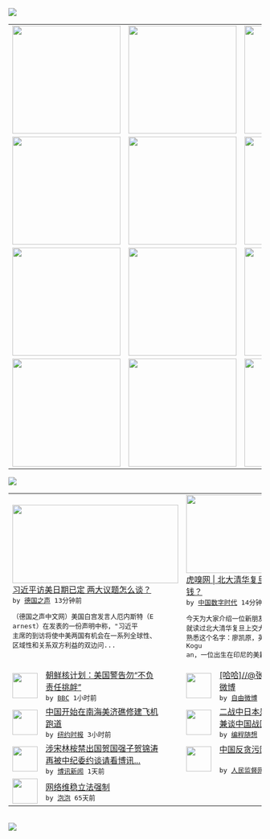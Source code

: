 

<a href="https://github.com/greatfire/z/raw/master/FreeBrowser.apk"><img src="https://raw.githubusercontent.com/greatfire/wiki/master/x/header.png" /></a><table><tr><td width="262" align="center" valign="center"><a href="https://github.com/greatfire/wiki/wiki/nyt" title="纽约时报中文网 国际纵览"><img src="https://raw.githubusercontent.com/greatfire/wiki/master/x/nyt_flag.png" width="215"/></a></td><td width="262" align="center" valign="center"><a href="https://github.com/greatfire/wiki/wiki/dw" title=""><img src="https://raw.githubusercontent.com/greatfire/wiki/master/x/dw_flag.png" width="215"/></a></td><td width="262" align="center" valign="center"><a href="https://github.com/greatfire/wiki/wiki/rmjd" title=""><img src="https://raw.githubusercontent.com/greatfire/wiki/master/x/rmjd_flag.png" width="215"/></a></td></tr><tr><td width="262" align="center" valign="center"><a href="https://github.com/paopaonetizen/website" title="泡泡 - 未经审查的互联网信息"><img src="https://raw.githubusercontent.com/greatfire/wiki/master/x/pp_flag.png" width="215"/></a></td><td width="262" align="center" valign="center"><a href="https://github.com/getlantern/mirror" title="以及自由微博和GreatFire.org官方中文论坛"><img src="https://raw.githubusercontent.com/greatfire/wiki/master/x/lantern_flag.png" width="215"/></a></td><td width="262" align="center" valign="center"><a href="https://github.com/cdtmirrors/m/" title=""><img src="https://raw.githubusercontent.com/greatfire/wiki/master/x/cdt_flag.png" width="215"/></a></td></tr><tr><td width="262" align="center" valign="center"><a href="https://github.com/program-think/blog" title="编程随想的博客"><img src="https://raw.githubusercontent.com/greatfire/wiki/master/x/pt_flag.png" width="215"/></a></td><td width="262" align="center" valign="center"><a href="https://github.com/greatfire/wiki/wiki/bbc" title=""><img src="https://raw.githubusercontent.com/greatfire/wiki/master/x/bbc_flag.png" width="215"/></a></td><td width="262" align="center" valign="center"><a href="https://github.com/freeweibo/s" title="自由微博 - 匿名和不受屏蔽的新浪微博搜索"><img src="https://raw.githubusercontent.com/greatfire/wiki/master/x/fw_flag.png" width="215"/></a></td></tr><tr><td width="262" align="center" valign="center"><a href="https://github.com/greatfire/wiki/wiki/google" title=""><img src="https://raw.githubusercontent.com/greatfire/wiki/master/x/google_flag.png" width="215"/></a></td><td width="262" align="center" valign="center"><a href="https://github.com/bxnews/boxun" title=""><img src="https://raw.githubusercontent.com/greatfire/wiki/master/x/bx_flag.png" width="215"/></a></td><td width="262" align="center" valign="center"><a href="https://github.com/greatfire/wiki/wiki/open-source" title="欢迎访问GreatFire.org开发者项目网站"><img src="https://raw.githubusercontent.com/greatfire/wiki/master/x/open-source_flag.png" width="215"/></a></td></tr></table><img src="https://raw.githubusercontent.com/greatfire/wiki/master/x/newsfeed text.png" /><table cols="4"><tr><td colspan="2" width="380"><a href="http://dw.com/p/1GX6r?maca=chi-GK-text-greatfire-all-chinese-15625-xml-mrss"><img src="http://www.dw.com/image/0,,16795429_302,00.jpg" width="330" height="156"/></a></br><a href="http://dw.com/p/1GX6r?maca=chi-GK-text-greatfire-all-chinese-15625-xml-mrss">习近平访美日期已定 两大议题怎么谈？</a></br><kbd> by <a href="http://dw.de">德国之声</a> 13分钟前 </kbd></br><pre>（德国之声中文网）美国白宫发言人厄内斯特（E<br/>arnest）在发表的一份声明中称，"习近平<br/>主席的到访将使中美两国有机会在一系列全球性、<br/>区域性和关系双方利益的双边问...</pre></td><td colspan="2" width="380"><a href="http://feedproxy.google.com/~r/chinadigitaltimes/IyPt/~3/tVhpeYjuViU/"><img src="http://chinadigitaltimes.net/chinese/files/2015/09/%E5%BB%96%E5%87%AF%E5%8E%9F.jpg" width="330" height="156"/></a></br><a href="http://feedproxy.google.com/~r/chinadigitaltimes/IyPt/~3/tVhpeYjuViU/">虎嗅网 | 北大清华复旦交大的节操值多少<br/>钱？</a></br><kbd> by <a href="http://chinadigitaltimes.net/chinese/">中国数字时代</a> 14分钟前 </kbd></br><pre>今天为大家介绍一位新朋友，如果你本科时代没有<br/>就读过北大清华复旦上交大的法学系，可能还不太<br/>熟悉这个名字：廖凯原，英文名Leo Kogu<br/>an，一位出生在印尼的美籍华...</pre></td></tr><tr><td><img src="http://a.files.bbci.co.uk/worldservice/live/assets/images/2013/01/24/130124052259_cn_nkor_nuclear_protest_144x81_afp_nocredit.jpg" width="50" height="50"/></td><td width="280"><a href="http://www.bbc.com/zhongwen/simp/world/2015/09/150916_us_north_korea_nuclear">朝鲜核计划：美国警告勿“不负<br/>责任挑衅”</a></br><kbd> by <a href="http://www.bbc.co.uk/zhongwen/simp">BBC</a> 1小时前 </kbd></td><td><img src="https://raw.githubusercontent.com/greatfire/wiki/master/x/fw_logo.png" width="50" height="50"/></td><td width="280"><a href="https://freeweibo.com/weibo/3887699679134737">[哈哈]//@张艺冬: 转发<br/>微博</a></br><kbd> by <a href="https://freeweibo.com/">自由微博</a> 1小时前 </kbd></td></tr><tr><td><img src="https://raw.githubusercontent.com/greatfire/wiki/master/x/nyt_logo.png" width="50" height="50"/></td><td width="280"><a href="https://d3qlz4p8smvoli.cloudfront.net/china/20150916/c16chinasea/">中国开始在南海美济礁修建飞机<br/>跑道</a></br><kbd> by <a href="http://m.cn.nytimes.com/">纽约时报</a> 3小时前 </kbd></td><td><img src="http://lh3.googleusercontent.com/xYHU6pa5mCpCHx3w7xWfjH-PC8WvxkeJmiUDw_-bRxR8MPsHdCDWB9XqGlxj-GuN5VXZTTRJYMWmZCnTpusO8CeRKpwntqwTEysXo-Dv1nP82tZP7zKkho3wgwrrEkeWtwTxOcjEUA" width="50" height="50"/></td><td width="280"><a href="http://feedproxy.google.com/~r/programthink/~3/0DBRrCw25fo/Why-did-Japan-Surrender-in-WW2.html">二战中日本是如何崩溃的？——<br/>兼谈中国战区的作用被夸大</a></br><kbd> by <a href="http://program-think.blogspot.com">编程随想</a> 1天前 </kbd></td></tr><tr><td><img src="https://raw.githubusercontent.com/greatfire/wiki/master/x/bx_logo.png" width="50" height="50"/></td><td width="280"><a href="http://www.boxun.com/news/gb/china/2015/09/201509151804.shtml">涉宋林桉禁出国贺国强子贺锦涛<br/>再被中纪委约谈请看博讯...</a></br><kbd> by <a href="http://www.boxun.com">博讯新闻</a> 1天前 </kbd></td><td><img src="http://www.rmjdw.com/uploads/150914/3-150914094953O9.jpg" width="50" height="50"/></td><td width="280"><a href="http://www.rmjdw.com//gonggao/2015/0914/15179.html">中国反贪污网假冒镜像实施诈骗<br/> </a></br><kbd> by <a href="http://www.rmjdw.com/">人民监督网</a> 2天前 </kbd></td></tr><tr><td><img src="http://pao-pao.net/sites/pao-pao.net/files/styles/base_adaptive/public/6523513689_baeec3c53c_z_0.jpg?itok=NM8cQ_d1" width="50" height="50"/></td><td width="280"><a href="https://pao-pao.net/article/593">网络维稳立法强制</a></br><kbd> by <a href="https://pao-pao.net">泡泡</a> 65天前 </kbd></td></table></br><a href="https://github.com/greatfire/z/raw/master/FreeBrowser.apk"><img src="https://raw.githubusercontent.com/greatfire/wiki/master/x/download app.png" /></a>